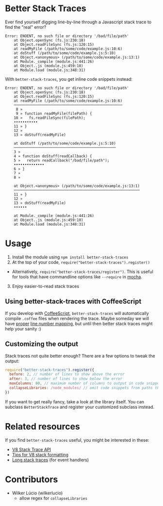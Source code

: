 # Better Stack Traces

Ever find yourself digging line-by-line through a Javascript stack trace
to find the "real" error?

    Error: ENOENT, no such file or directory '/bad/file/path'
        at Object.openSync (fs.js:230:18)
        at Object.readFileSync (fs.js:120:15)
        at readMyFile (/path/to/some/code/example.js:10:6)
        at doStuff (/path/to/some/code/example.js:5:10)
        at Object.<anonymous> (/path/to/some/code/example.js:13:1)
        at Module._compile (module.js:441:26)
        at Object..js (module.js:459:10)
        at Module.load (module.js:348:31)

With `better-stack-traces`, you get inline code snippets instead:

    Error: ENOENT, no such file or directory '/bad/file/path'
        at Object.openSync (fs.js:230:18)
        at Object.readFileSync (fs.js:120:15)
        at readMyFile (/path/to/some/code/example.js:10:6)
        ──────────────────────────────────────────────────
         8 » 
         9 » function readMyFile(filePath) {
        10 »   fs.readFileSync(filePath);
        •••••••••••
        11 » }
        12 » 
        13 » doStuff(readMyFile)
        
        at doStuff (/path/to/some/code/example.js:5:10)
        ───────────────────────────────────────────────
        3 » 
        4 » function doStuff(readCallback) {
        5 »   return readCallback("/bad/file/path");
        ••••••••••••••
        6 » }
        7 » 
        8 » 
        
        at Object.<anonymous> (/path/to/some/code/example.js:13:1)
        ──────────────────────────────────────────────────────────
        11 » }
        12 » 
        13 » doStuff(readMyFile)
        ••••••
        
        at Module._compile (module.js:441:26)
        at Object..js (module.js:459:10)
        at Module.load (module.js:348:31)

# Usage

1. Install the module using `npm install better-stack-traces`
2. At the top of your code, `require("better-stack-traces").register()`
  * Alternatively, `require("better-stack-traces/register")`. This is useful for
    tools that have commandline options like `--require` in [mocha](http://visionmedia.github.io/mocha/#usage).
3. Enjoy easier-to-read stack traces

## Using better-stack-traces with CoffeeScript

If you develop with [CoffeeScript](http://coffeescript.org),
`better-stack-traces` will automatically compile `.coffee` files when
rendering the trace.  Maybe someday we will have
[proper](https://github.com/michaelficarra/CoffeeScriptRedux)
[line number mapping](https://github.com/jashkenas/coffee-script/issues/558),
but until then better stack traces might help your sanity :)

## Customizing the output

Stack traces not quite better enough?  There are a few options to tweak the
output:

```javascript
require("better-stack-traces").register({
  before: 2, // number of lines to show above the error
  after: 3, // number of lines to show below the error
  maxColumns: 80, // maximum number of columns to output in code snippets
  collapseLibraries: /node_modules/ // omit code snippets from paths that match the given regexp (ignores node_modules by default)
})
```

If you want to get really fancy, take a look at the library itself.  You can
subclass `BetterStackTrace` and register your customized subclass instead.

# Related resources

If you find `better-stack-traces` useful, you might be interested in these:

* [V8 Stack Trace API](http://code.google.com/p/v8/wiki/JavaScriptStackTraceApi)
* [Tips for V8 stack formatting](http://www.devthought.com/2011/12/22/a-string-is-not-an-error/)
* [Long stack traces](https://github.com/tlrobinson/long-stack-traces) (for event handlers)

# Contributors

- Wilker Lúcio (wilkerlucio)
  - allow regex for `collapseLibraries`
